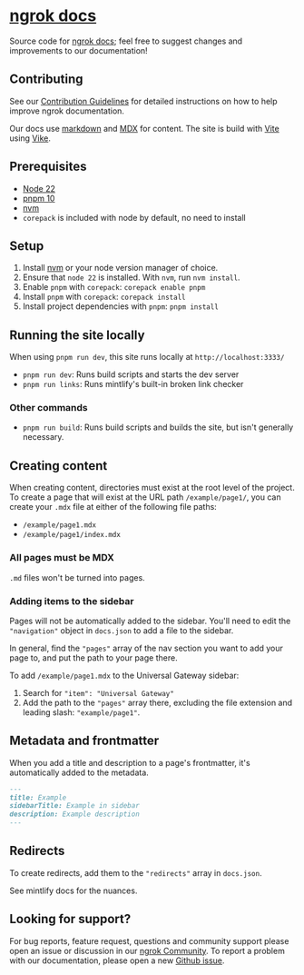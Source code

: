 # [ngrok docs](https://ngrok.com/docs)

Source code for [ngrok docs](https://ngrok.com/docs); feel free to suggest changes and improvements to our documentation!

## Contributing

See our [Contribution Guidelines](CONTRIBUTING.md) for detailed instructions on how to help improve ngrok documentation.

Our docs use [markdown](https://www.markdownguide.org/getting-started/#what-is-markdown) and [MDX](https://mdxjs.com/docs/what-is-mdx/) for content. The site is build with [Vite](https://vite.dev/) using [Vike](https://vike.dev/).

## Prerequisites

- [Node 22](https://nodejs.org/en/download)
- [pnpm 10](https://pnpm.io/installation#using-npm)
- [nvm](https://github.com/nvm-sh/nvm)
- `corepack` is included with node by default, no need to install

## Setup

1. Install [nvm](https://github.com/nvm-sh/nvm?tab=readme-ov-file#installing-and-updating) or your node version manager of choice.
2. Ensure that `node 22` is installed. With `nvm`, run `nvm install`.
3. Enable `pnpm` with `corepack`: `corepack enable pnpm`
4. Install `pnpm` with `corepack`: `corepack install`
5. Install project dependencies with `pnpm`: `pnpm install`

## Running the site locally

When using `pnpm run dev`, this site runs locally at `http://localhost:3333/`

- `pnpm run dev`: Runs build scripts and starts the dev server
- `pnpm run links`: Runs mintlify's built-in broken link checker

### Other commands

- `pnpm run build`: Runs build scripts and builds the site, but isn't generally necessary.

## Creating content

When creating content, directories must exist at the root level of the project. To create a page that will exist at the URL path `/example/page1/`, you can create your `.mdx` file at either of the following file paths:

- `/example/page1.mdx`
- `/example/page1/index.mdx`

### All pages must be MDX

`.md` files won't be turned into pages.

### Adding items to the sidebar

Pages will not be automatically added to the sidebar. You'll need to edit the `"navigation"` object in `docs.json` to add a file to the sidebar.

In general, find the `"pages"` array of the nav section you want to add your page to, and put the path to your page there.

To add `/example/page1.mdx` to the Universal Gateway sidebar:

1. Search for `"item": "Universal Gateway"`
2. Add the path to the `"pages"` array there, excluding the file extension and leading slash: `"example/page1"`.

## Metadata and frontmatter

When you add a title and description to a page's frontmatter, it's automatically added to the metadata.

```md
---
title: Example
sidebarTitle: Example in sidebar
description: Example description
---
```

## Redirects

To create redirects, add them to the `"redirects"` array in `docs.json`.

See mintlify docs for the nuances.

## Looking for support?

For bug reports, feature request, questions and community support please open an issue or discussion in our [ngrok Community](https://github.com/ngrok/ngrok).
To report a problem with our documentation, please open a new [Github issue](https://github.com/ngrok/ngrok-docs-v2/issues).
